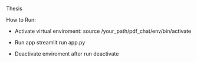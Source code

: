 Thesis

How to Run:

- Activate virtual enviroment:
source /your_path/pdf_chat/env/bin/activate

- Run app
streamlit run app.py

- Deactivate enviroment after run
deactivate
  
